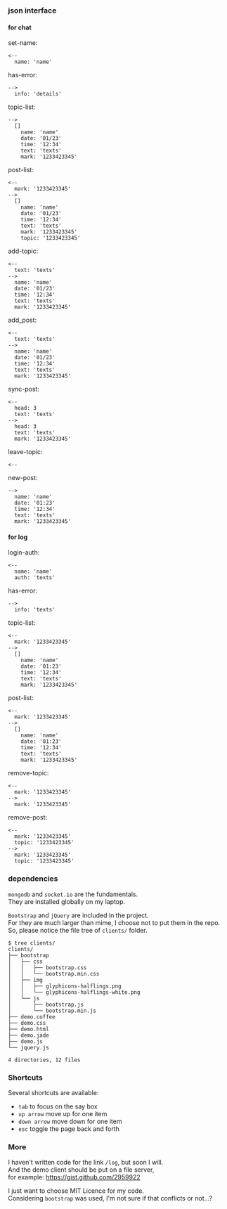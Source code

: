 
### json interface  

#### for chat  

set-name:  

    <--
      name: 'name'

has-error:  

    -->
      info: 'details'

topic-list:  

    -->
      []
        name: 'name'
        date: '01/23'
        time: '12:34'
        text: 'texts'
        mark: '1233423345'

post-list:  

    <--
      mark: '1233423345'
    -->
      []
        name: 'name'
        date: '01/23'
        time: '12:34'
        text: 'texts'
        mark: '1233423345'
        topic: '1233423345'

add-topic:  

    <--
      text: 'texts'
    -->
      name: 'name'
      date: '01/23'
      time: '12:34'
      text: 'texts'
      mark: '1233423345'

add_post:  

    <--
      text: 'texts'
    -->
      name: 'name'
      date: '01/23'
      time: '12:34'
      text: 'texts'
      mark: '1233423345'

sync-post:  

    <--
      head: 3
      text: 'texts'
    -->
      head: 3
      text: 'texts'
      mark: '1233423345'

leave-topic:  

    <--

new-post:  

    -->
      name: 'name'
      date: '01:23'
      time: '12:34'
      text: 'texts'
      mark: '1233423345'

#### for log  

login-auth:  

    <--
      name: 'name'
      auth: 'texts'

has-error:  

    -->
      info: 'texts'

topic-list:  

    <--
      mark: '1233423345'
    -->
      []
        name: 'name'
        date: '01:23'
        time: '12:34'
        text: 'texts'
        mark: '1233423345'

post-list:  

    <--
      mark: '1233423345'
    -->
      []
        name: 'name'
        date: '01:23'
        time: '12:34'
        text: 'texts'
        mark: '1233423345'

remove-topic:  

    <--
      mark: '1233423345'
    -->
      mark: '1233423345'

remove-post:  

    <--
      mark: '1233423345'
      topic: '1233423345'
    -->
      mark: '1233423345'
      topic: '1233423345'

### dependencies  

`mongodb` and `socket.io` are the fundamentals.  
They are installed globally on my laptop.  

`Bootstrap` and `jQuery` are included in the project.  
For they are much larger than mime, I choose not to put them in the repo.  
So, please notice the file tree of `clients/` folder.  


    $ tree clients/
    clients/
    ├── bootstrap
    │   ├── css
    │   │   ├── bootstrap.css
    │   │   └── bootstrap.min.css
    │   ├── img
    │   │   ├── glyphicons-halflings.png
    │   │   └── glyphicons-halflings-white.png
    │   └── js
    │       ├── bootstrap.js
    │       └── bootstrap.min.js
    ├── demo.coffee
    ├── demo.css
    ├── demo.html
    ├── demo.jade
    ├── demo.js
    └── jquery.js

    4 directories, 12 files

### Shortcuts  

Several shortcuts are available:  

* `tab` to focus on the say box  
* `up arrow` move up for one item  
* `down arrow` move down for one item  
* `esc` toggle the page back and forth  

### More  

I haven't written code for the link `/log`, but soon I will.  
And the demo client should be put on a file server,  
for example: <https://gist.github.com/2959922>  

I just want to choose MIT Licence for my code.  
Considering `bootstrap` was used, I'm not sure if that conflicts or not...?  